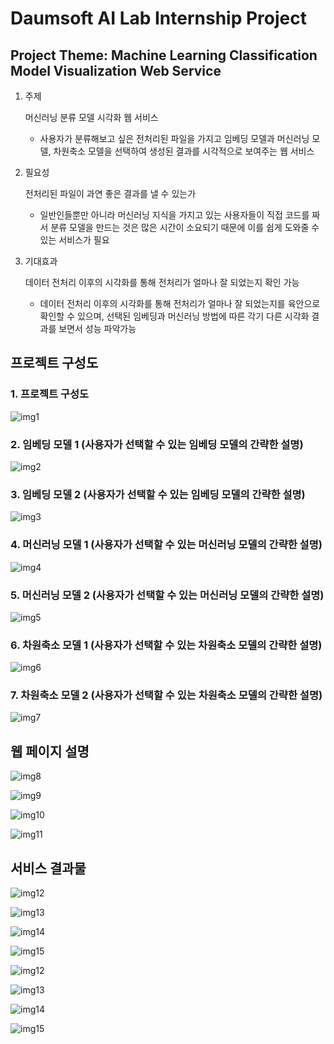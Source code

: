 Daumsoft AI Lab Internship Project
====
  
## Project Theme: Machine Learning Classification Model Visualization Web Service
1. 주제

    머신러닝 분류 모델 시각화 웹 서비스
    + 사용자가 분류해보고 싶은 전처리된 파일을 가지고 임베딩 모델과 머신러닝 모델, 차원축소 모델을 선택하여 생성된 결과를 시각적으로 보여주는 웹 서비스


2. 필요성

    전처리된 파일이 과연 좋은 결과를 낼 수 있는가
    
    + 일반인들뿐만 아니라 머신러닝 지식을 가지고 있는 사용자들이 직접 코드를 짜서 분류 모델을 만드는 것은 많은 시간이 소요되기 때문에 이를 쉽게 도와줄 수 있는 서비스가 필요


3. 기대효과

    데이터 전처리 이후의 시각화를 통해 전처리가 얼마나 잘 되었는지 확인 가능

    + 데이터 전처리 이후의 시각화를 통해 전처리가 얼마나 잘 되었는지를 육안으로 확인할 수 있으며, 선택된 임베딩과 머신러닝 방법에 따른 각기 다른 시각화 결과를 보면서 성능 파악가능

프로젝트 구성도
------

### 1. 프로젝트 구성도
![img1](./static/img/ppt/2.png)

### 2. 임베딩 모델 1 (사용자가 선택할 수 있는 임베딩 모델의 간략한 설명)
![img2](./static/img/ppt/3.png)

### 3. 임베딩 모델 2 (사용자가 선택할 수 있는 임베딩 모델의 간략한 설명)
![img3](./static/img/ppt/4.png)

### 4. 머신러닝 모델 1 (사용자가 선택할 수 있는 머신러닝 모델의 간략한 설명)
![img4](./static/img/ppt/5.png)

### 5. 머신러닝 모델 2 (사용자가 선택할 수 있는 머신러닝 모델의 간략한 설명)
![img5](./static/img/ppt/6.png)

### 6. 차원축소 모델 1 (사용자가 선택할 수 있는 차원축소 모델의 간략한 설명)
![img6](./static/img/ppt/7.png)

### 7. 차원축소 모델 2 (사용자가 선택할 수 있는 차원축소 모델의 간략한 설명)
![img7](./static/img/ppt/8.png)

웹 페이지 설명
------
![img8](./static/img/ppt/explain-1.png)

![img9](./static/img/ppt/explain-2.png)

![img10](./static/img/ppt/explain-3.png)

![img11](./static/img/ppt/explain-4.png)

서비스 결과물
------
![img12](./static/img/ppt/result-1.png)

![img13](./static/img/ppt/result-2.png)

![img14](./static/img/ppt/result-3.png)

![img15](./static/img/ppt/result-4.png)

![img12](./static/img/ppt/result-5.png)

![img13](./static/img/ppt/result-6.png)

![img14](./static/img/ppt/result-7.png)

![img15](./static/img/ppt/result-8.png)
